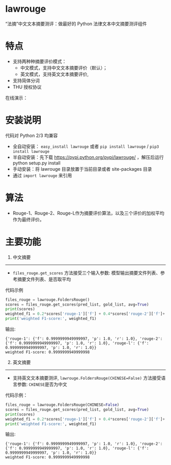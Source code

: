 # lawrouge
“法摘”中文文本摘要测评：做最好的 Python 法律文本中文摘要测评组件

特点
====

-  支持两种种摘要评价模式：
   -  中文模式，支持中文文本摘要评价（默认）；
   -  英文模式，支持英文文本摘要评价,
-  支持简体分词
-  THU 授权协议

在线演示： 

安装说明
========

代码对 Python 2/3 均兼容

-  全自动安装： ``easy_install lawrouge`` 或者 ``pip install lawrouge`` / ``pip3 install lawrouge``
-  半自动安装：先下载 https://pypi.python.org/pypi/lawrouge/ ，解压后运行
   python setup.py install
-  手动安装：将 lawrouge 目录放置于当前目录或者 site-packages 目录
-  通过 ``import lawrouge`` 来引用


算法
========

* Rouge-1、Rouge-2、Rouge-L作为摘要评价算法，以及三个评价的加权平均作为最终评价。

主要功能
=======

1. 中文摘要
--------

* `files_rouge.get_scores` 方法接受三个输入参数: 模型输出摘要文件列表、参考摘要文件列表、是否取平均

代码示例

```python
files_rouge = lawrouge.FoldersRouge()
scores = files_rouge.get_scores(pred_list, gold_list, avg=True)
print(scores)
weighted_f1 = 0.2*scores['rouge-1']['f'] + 0.4*scores['rouge-2']['f']+ 0.4*scores['rouge-l']['f']
print('weighted F1-score:', weighted_f1)
```

输出:

```
{'rouge-1': {'f': 0.9999999949999997, 'p': 1.0, 'r': 1.0}, 'rouge-2': {'f': 0.9999999949999997, 'p': 1.0, 'r': 1.0}, 'rouge-l': {'f': 0.9999999949999997, 'p': 1.0, 'r': 1.0}}
weighted F1-score: 0.9999999949999998
```

2. 英文摘要
----------------

* 支持英文文本摘要测评, `lawrouge.FoldersRouge(CHINESE=False)` 方法接受语言参数: `CHINESE`是否为中文


代码示例：

```python
files_rouge = lawrouge.FoldersRouge(CHINESE=False)
scores = files_rouge.get_scores(pred_list, gold_list, avg=True)
print(scores)
weighted_f1 = 0.2*scores['rouge-1']['f'] + 0.4*scores['rouge-2']['f']+ 0.4*scores['rouge-l']['f']
print('weighted F1-score:', weighted_f1)
```

输出:

```
{'rouge-1': {'f': 0.9999999949999997, 'p': 1.0, 'r': 1.0}, 'rouge-2': {'f': 0.9999999949999997, 'p': 1.0, 'r': 1.0}, 'rouge-l': {'f': 0.9999999949999997, 'p': 1.0, 'r': 1.0}}
weighted F1-score: 0.9999999949999998
```